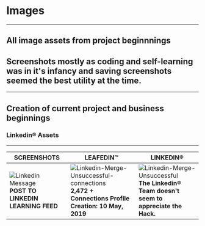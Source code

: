 # Images
---
All image assets from project beginnnings
---
## Screenshots mostly as coding and self-learning was in it's infancy and saving screenshots seemed the best utility at the time.
---
Creation of current project and business beginnings
---
### Linkedin® Assets 
---

SCREENSHOTS | LEAFEDIN™ | LINKEDIN®
---|---|---
![Linkedin Message](https://user-images.githubusercontent.com/50818414/69397725-57ceb580-0cb5-11ea-97dd-ca8739460dc3.png "Shameless Self-Promo fail") __POST TO LINKEDIN LEARNING FEED__ | ![Linkedin-Merge-Unsuccessful-connections](https://user-images.githubusercontent.com/50818414/69397816-a1b79b80-0cb5-11ea-997e-568e6d77b16d.png "Attempt to merge and end leafedin on linkedin project, thankfully, it was unsuccessful") __2,472 + Connections Profile Creation: 10 May, 2019__ | ![Linkedin-Merge-Unsuccessful](https://user-images.githubusercontent.com/50818414/69397801-9b292400-0cb5-11ea-9e75-3b999a08fd38.png "Merge Unsuccessful-gave up trying after three attempts at discussing with Linkedin non-customer service team") __The Linkedin® Team doesn't seem to appreciate the Hack.__

